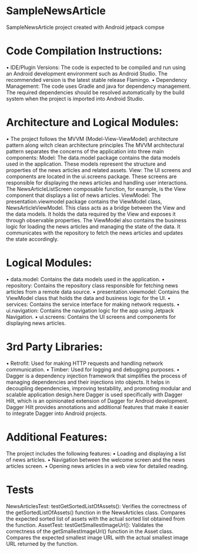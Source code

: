 # SampleNewsArticle
SampleNewsArticle project created with Android jetpack compse
# Code Compilation Instructions:
 •	IDE/Plugin Versions: The code is expected to be compiled and run using an Android development environment such as Android Studio. The recommended version is the latest stable release Flamingo.
•	Dependency Management: The code uses Gradle and java for dependency management. The required dependencies should be resolved automatically by the build system when the project is imported into Android Studio.
# Architecture and Logical Modules:
•	The project follows the MVVM (Model-View-ViewModel) architecture pattern along witch clean architecture principles
The MVVM architectural pattern separates the concerns of the application into three main components:
Model: The data.model package contains the data models used in the application. These models represent the structure and properties of the news articles and related assets.
View: The UI screens and components are located in the ui.screens package. These screens are responsible for displaying the news articles and handling user interactions. The NewsArticleListScreen composable function, for example, is the View component that displays a list of news articles.
ViewModel: The presentation.viewmodel package contains the ViewModel class, NewsArticleViewModel. This class acts as a bridge between the View and the data models. It holds the data required by the View and exposes it through observable properties. The ViewModel also contains the business logic for loading the news articles and managing the state of the data. It communicates with the repository to fetch the news articles and updates the state accordingly.
# Logical Modules:
•	data.model: Contains the data models used in the application.
•	repository: Contains the repository class responsible for fetching news articles from a remote data source.
•	presentation.viewmodel: Contains the ViewModel class that holds the data and business logic for the UI.
•	services: Contains the service interface for making network requests.
•	ui.navigation: Contains the navigation logic for the app using Jetpack Navigation.
•	ui.screens: Contains the UI screens and components for displaying news articles.
# 3rd Party Libraries:
•	Retrofit: Used for making HTTP requests and handling network communication.
•	Timber: Used for logging and debugging purposes.
•	Dagger is a dependency injection framework that simplifies the process of managing dependencies and their injections into objects. It helps in decoupling dependencies, improving testability, and promoting modular and scalable application design.here Dagger is used specifically with Dagger Hilt, which is an opinionated extension of Dagger for Android development. Dagger Hilt provides annotations and additional features that make it easier to integrate Dagger into Android projects.
# Additional Features:
  The project includes the following features:
•	Loading and displaying a list of news articles.
•	Navigation between the welcome screen and the news articles screen.
•	Opening news articles in a web view for detailed reading.
# Tests
NewsArticlesTest:
testGetSortedListOfAssets(): Verifies the correctness of the getSortedListOfAssets() function in the NewsArticles class. Compares the expected sorted list of assets with the actual sorted list obtained from the function.
AssetTest:
testGetSmallestImageUrl(): Validates the correctness of the getSmallestImageUrl() function in the Asset class. Compares the expected smallest image URL with the actual smallest image URL returned by the function.



